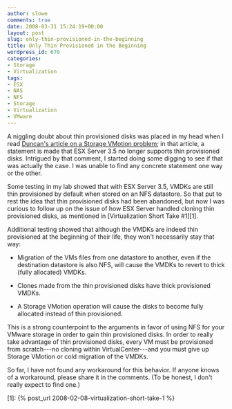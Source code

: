 ```yaml
---
author: slowe
comments: true
date: 2008-03-31 15:24:19+00:00
layout: post
slug: only-thin-provisioned-in-the-beginning
title: Only Thin Provisioned in the Beginning
wordpress_id: 670
categories:
- Storage
- Virtualization
tags:
- ESX
- NAS
- NFS
- Storage
- Virtualization
- VMware
---
```


A niggling doubt about thin provisioned disks was placed in my head when I read [Duncan's article on a Storage VMotion problem](http://www.yellow-bricks.com/2008/02/13/storage-vmotion-fails-with-error-message-failed-to-unstun-vm-after-disk-reparent/); in that article, a statement is made that ESX Server 3.5 no longer supports thin provisioned disks. Intrigued by that comment, I started doing some digging to see if that was actually the case. I was unable to find any concrete statement one way or the other.

Some testing in my lab showed that with ESX Server 3.5, VMDKs are still thin provisioned by default when stored on an NFS datastore. So that put to rest the idea that thin provisioned disks had been abandoned, but now I was curious to follow up on the issue of how ESX Server handled cloning thin provisioned disks, as mentioned in [Virtualization Short Take #1][1].

Additional testing showed that although the VMDKs are indeed thin provisioned at the beginning of their life, they won't necessarily stay that way:

* Migration of the VMs files from one datastore to another, even if the destination datastore is also NFS, will cause the VMDKs to revert to thick (fully allocated) VMDKs.

* Clones made from the thin provisioned disks have thick provisioned VMDKs.

* A Storage VMotion operation will cause the disks to become fully allocated instead of thin provisioned.

This is a strong counterpoint to the arguments in favor of using NFS for your VMware storage in order to gain thin provisioned disks. In order to really take advantage of thin provisioned disks, every VM must be provisioned from scratch---no cloning within VirtualCenter---and you must give up Storage VMotion or cold migration of the VMDKs.

So far, I have not found any workaround for this behavior. If anyone knows of a workaround, please share it in the comments. (To be honest, I don't really expect to find one.)

[1]: {% post_url 2008-02-08-virtualization-short-take-1 %}
